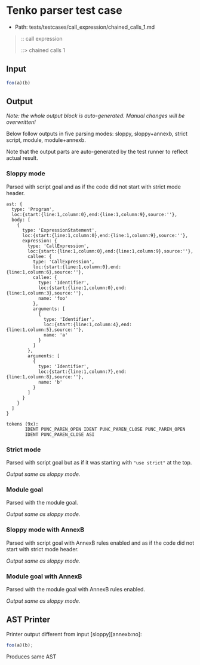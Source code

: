 # Tenko parser test case

- Path: tests/testcases/call_expression/chained_calls_1.md

> :: call expression
>
> ::> chained calls 1

## Input

`````js
foo(a)(b)
`````

## Output

_Note: the whole output block is auto-generated. Manual changes will be overwritten!_

Below follow outputs in five parsing modes: sloppy, sloppy+annexb, strict script, module, module+annexb.

Note that the output parts are auto-generated by the test runner to reflect actual result.

### Sloppy mode

Parsed with script goal and as if the code did not start with strict mode header.

`````
ast: {
  type: 'Program',
  loc:{start:{line:1,column:0},end:{line:1,column:9},source:''},
  body: [
    {
      type: 'ExpressionStatement',
      loc:{start:{line:1,column:0},end:{line:1,column:9},source:''},
      expression: {
        type: 'CallExpression',
        loc:{start:{line:1,column:0},end:{line:1,column:9},source:''},
        callee: {
          type: 'CallExpression',
          loc:{start:{line:1,column:0},end:{line:1,column:6},source:''},
          callee: {
            type: 'Identifier',
            loc:{start:{line:1,column:0},end:{line:1,column:3},source:''},
            name: 'foo'
          },
          arguments: [
            {
              type: 'Identifier',
              loc:{start:{line:1,column:4},end:{line:1,column:5},source:''},
              name: 'a'
            }
          ]
        },
        arguments: [
          {
            type: 'Identifier',
            loc:{start:{line:1,column:7},end:{line:1,column:8},source:''},
            name: 'b'
          }
        ]
      }
    }
  ]
}

tokens (9x):
       IDENT PUNC_PAREN_OPEN IDENT PUNC_PAREN_CLOSE PUNC_PAREN_OPEN
       IDENT PUNC_PAREN_CLOSE ASI
`````

### Strict mode

Parsed with script goal but as if it was starting with `"use strict"` at the top.

_Output same as sloppy mode._

### Module goal

Parsed with the module goal.

_Output same as sloppy mode._

### Sloppy mode with AnnexB

Parsed with script goal with AnnexB rules enabled and as if the code did not start with strict mode header.

_Output same as sloppy mode._

### Module goal with AnnexB

Parsed with the module goal with AnnexB rules enabled.

_Output same as sloppy mode._

## AST Printer

Printer output different from input [sloppy][annexb:no]:

````js
foo(a)(b);
````

Produces same AST
